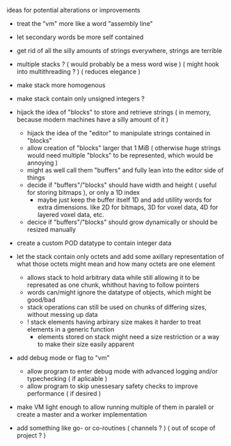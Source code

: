 ideas for potential alterations or improvements

- treat the "vm" more like a word "assembly line"

- let secondary words be more self contained

- get rid of all the silly amounts of strings everywhere, strings are terrible
- multiple stacks ? ( would probably be a mess word wise ) ( might hook into multithreading ? ) ( reduces elegance )
- make stack more homogenous
- make stack contain only unsigned integers ?
- hijack the idea of "blocks" to store and retrieve strings ( in memory, because modern machines have a silly amount of it )
  - hijack the idea of the "editor" to manipulate strings contained in "blocks"
  - allow creation of "blocks" larger that 1 MiB ( otherwise huge strings would need multiple "blocks" to be represented, which would be annoying )
  - might as well call them "buffers" and fully lean into the editor side of things
  - decide if "buffers"/"blocks" should have width and height ( useful for storing bitmaps ), or only a 1D index
    - maybe just keep the buffer itself 1D and add utillity words for extra dimensions. like 2D for bitmaps, 3D for voxel data, 4D for layered voxel data, etc.
  - decice if "buffers"/"blocks" should grow dynamically or should be resized manually
- create a custom POD datatype to contain integer data
- let the stack contain only octets and add some axillary representation of what those octets might mean and how many octets are one element
  - allows stack to hold arbitrary data while still allowing it to be represated as one chunk, whithout having to follow pointers
  - words can/might ignore the datatype of objects, which might be good/bad
  - stack operations can still be used on chunks of differing sizes, without messing up data
  - ! stack elements having arbirary size makes it harder to treat elements in a generic function
    - elements stored on stack might need a size restriction or a way to make their size easily apparent
- add debug mode or flag to "vm"
  - allow program to enter debug mode with advanced logging and/or typechecking ( if aplicable )
  - allow program to skip unessesary safety checks to improve performance ( if desired )
- make VM light enough to allow running multiple of them in paralell or create a master and a worker implementation
- add something like  go- or co-routines ( channels ? ) ( out of scope of project ? )